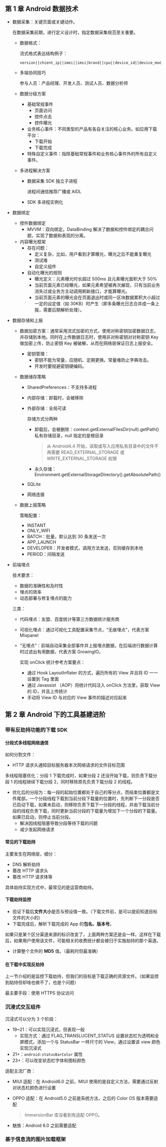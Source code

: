 ## 第 1 章 Android 数据技术

* 数据采集：关键页面或关键动作。

  在数据采集前期，进行定义设计时，指定数据采集规范至关重要。

  * 数据格式：

    流式格式表达结构例子：

    ```
    version||chient_ip||imei||imsi|brand||cpu||device_id||device_model||resolution||carrier||access||access_subtype||channel||app_key||app_version||usernick||phone_number||language||os||os_version||sdk_type||sdk_version||reserve||local_time||server_time||page||eventid||arg1||arg2||arg3||args
    ```

  * 多端协同技巧

    参与人员：产品经理、开发人员、测试人员、数据分析师

  * 数据分级方案

    * 基础常规事件
      * 页面访问
      * 控件点击
      * 控件曝光
    * 业务核心事件：不同类型的产品有各自关注的核心业务。如应用下载平台：
      * 下载开始
      * 下载完成
    * 特殊自定义事件：指除基础常规事件和业务核心事件外的所有自定义事件。

  * 多进程解决方案

    * 数据采集 SDK 独立子进程

      进程间通信推荐广播或 AIDL

    * SDK 多进程实例化

* 数据绑定

  * 控件数据绑定
    * MVVM：双向绑定。DataBinding 解决了数据和控件绑定的耦合问题，实现了数据和表现的分离。
  * 内容曝光框架
    * 存在问题：
      * 定义复杂，比如，用户看到才算曝光，曝光之后不能重复曝光
      * 测试难
      * 自定义组件
    * 自动化曝光的规则
      * 曝光定义：元素曝光时长超过 500ms 且元素曝光面积大于 50%
      * 当前页面元素已经曝光，如果元素希望被再次展现，只有当前业务消失过或业务方主动调用刷新接口，才能算曝光。
      * 当前页面元素的曝光会在页面退出时或同一区块数据累积大小超过一定的设定值（如 30KB）时产生（即多条曝光日志合并成一条上报，需要后期解析处理）。

* 数据存储和上报

  * 数据加密方案：通常采用流式加密的方式，使用对称密钥加密数据日志，并存储到本地。同时在上传数据日志时，使用非对称密钥对对称密钥 Key 做加密上传，防止密钥 Key 被破解，从而在网络层保证日志上报安全。

    * 密钥管理：
      * 密钥不能为常量，应随机、定期更换。常量难防止字典攻击。
      * 开发时要规避密钥硬编码。

  * 数据储存策略

    * SharedPreferences：不支持多进程

    * 内部存储：卸载时，会被移除

    * 外部存储：全局可读

      存储方式分两种

      * 卸载后，会被删除：context.getExternalFilesDir(null).getPath() 私有存储目录，null 指定的是根目录

        > 从 Android4.4 开始，读取或写入应用私有目录中的文件不再需要 READ_EXTERNAL_STORAGE 或 WRITE_EXTERNAL_STORAGE 权限

      * 永久存储：Environment.getExternalStorageDirectory().getAbsolutePath()

    * SQLite

    * 网络连接

  * 数据上报策略

    策略配置：

    * INSTANT
    * ONLY_WIFI
    * BATCH：批量，默认达到 30 条发送一次
    * APP_LAUNCH
    * DEVELOPER：开发者模式，调用方法发送，否则缓存到本地
    * PERIOD：间隔发送

* 前端埋点

  技术要求：

  * 数据的准确性和及时性
  * 埋点的效率
  * 动态部署与修复埋点的能力

  三类：

  * 代码埋点：友盟、百度统计等第三方数据统计服务商

  * 可视化埋点：通过可视化工具配置采集节点，“无痕埋点”，代表方案 Mixpanel

  * “无埋点”：前端自动采集全部事件并上报埋点数据，在后端进行数据计算时过滤出有用数据，代表方案 GrowingIO。

    实现 onClick 统计参考方案要点：

    * 通过 Hook LayoutInflater 的方式，遍历所有的 View 并且将 ID 一一设置到 Tag 里面
    * 通过 Javassist （AOP）将统计代码注入 onClick 方法里，获取 View 的 ID，并且上传统计
    * 手动将 View ID 与对应的 View 事件的描述对应起来



## 第 2 章 Android 下的工具基建进阶

### 带有反劫持功能的下载 SDK

#### 分段式多线程网络通信

如何分割文件：

* HTTP 请求头通知目标服务器本次网络请求的文件目标范围



多线程阻塞优化：分段 1 下载完成时，如果分段 2 还没开始下载，则负责下载分段 1 的线程继续下载分段 2，同时移除原先负责下载分段 2 的线程。

* 优化后的分段为：每一段的起始位置都处于自己的等分点，而结束位置都是文件尾部。一个分段线程下载到当前分段下载量的位置时，先判断下一分段是否已启动下载，如果未启动，则移除负责下载下一分段的线程，并由下载当前分段的线程负责下载，同时更新当前分段的下载量为增加下一个分段的下载量。如果已启动，则停止当前分段。
  * 解决因线程阻塞导致分段等待下载的问题
  * 减少发起网络请求



#### 常见的下载劫持

主要发生在网络层，细分：

* DNS 解析劫持
* 篡改 HTTP 请求头
* 篡改 HTTP 请求体等

具体劫持实现方式中，最常见的是运营商劫持。



#### 下载劫持监控

* 验证下载后**文件大小**是否与预设值一致。（下载文件前，是可以提前知道目标文件的大小的）
* 下载完成后，解析下载完成的 App 的**包名、版本号**。

如果只是某个区分渠道来源的标识改变了，上面两种方案还是会一样。这样在下载后，如果用户使用该文件，可能相关的收费统计都会被归于实施劫持的那个渠道。

* 计算整个文件的  **MD5** 值。（最耗时但最准确）

### 

#### 在下载中实现反劫持

上一节介绍的是监控下载劫持，但我们的目标是下载正确的资源文件。（如果监控到劫持但却啥也做不了，也是个问题）

最主要手段：使用 HTTPS 协议访问



### 沉浸式交互组件

沉浸式可以分为 3 个阶段：

* 19~21：可以实现沉浸式，但表现一般
  * 实现方式：通过 FLAG_TRANSLUCENT_STATUS 设置状态栏为透明和全屏模式，添加一个与 StatusBar 一样尺寸的 View，通过设置该 view 颜色实现沉浸式
* 21+：`android:statusBarColor` 属性
* 23+：可以改变状态栏字体和图标颜色



适配主流厂商：

* MIUI 适配：在 Android6.0 之前，MIUI 使用的是自定义方法，需要通过反射对状态栏颜色进行设置

* OPPO 适配：在 Android5.0 之前是系统方法，之后的 Color OS 版本需要适配

  > ImmersionBar 库没看到有适配 OPPO。

* 魅族：Android 6.0 之前需要适配



### 基于信息流的图片加载框架

